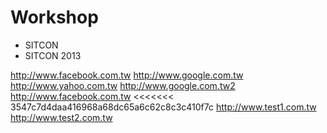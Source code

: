 # Workshop
* SITCON
 * SITCON 2013

http://www.facebook.com.tw
http://www.google.com.tw
http://www.yahoo.com.tw
http://www.google.com.tw2
http://www.facebook.com.tw
<<<<<<< 3547c7d4daa416968a68dc65a6c62c8c3c410f7c
http://www.test1.com.tw
http://www.test2.com.tw
